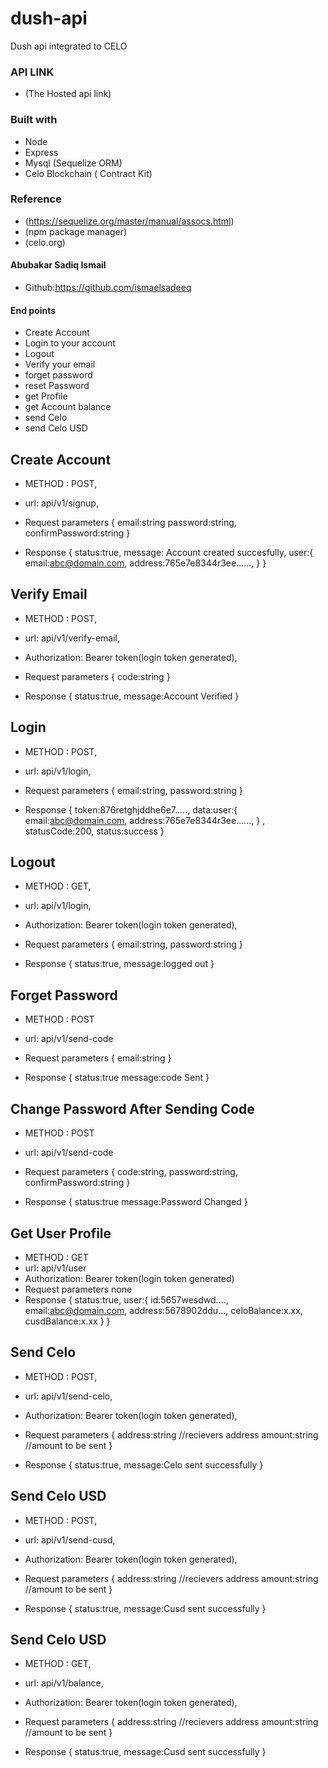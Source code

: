 # dush-api
Dush api integrated to CELO


### API LINK
* (The Hosted api link)

### Built with
* Node
* Express
* Mysql (Sequelize ORM)
* Celo Blockchain ( Contract Kit)

### Reference
* (https://sequelize.org/master/manual/assocs.html)
* (npm package manager)
* (celo.org)

#### Abubakar Sadiq Ismail
* Github:https://github.com/ismaelsadeeq

#### End points
* Create Account
* Login to your account
* Logout 
* Verify your email
* forget password
* reset Password
* get Profile 
* get Account balance
* send Celo
* send Celo USD

## Create Account
* METHOD : POST,
* url: api/v1/signup,
* Request parameters
    {
      email:string
      password:string,
      confirmPassword:string
    }
  
* Response 
    {
      status:true,
      message: Account created succesfully,
      user:{
        email:abc@domain.com,
        address:765e7e8344r3ee......,
      }
    }


## Verify Email
* METHOD : POST,
* url: api/v1/verify-email,
* Authorization: Bearer token(login token generated),
* Request parameters
    {
      code:string
    }

* Response 
    {
      status:true,
      message:Account Verified
    }


## Login
* METHOD : POST,
* url: api/v1/login,
* Request parameters
    {
      email:string,
      password:string
    }

* Response 
    {
      token:876retghjddhe6e7.....,
      data:user:{
        email:abc@domain.com,
        address:765e7e8344r3ee......,
      } ,
      statusCode:200,
      status:success
    }
## Logout
* METHOD : GET,
* url: api/v1/login,
* Authorization: Bearer token(login token generated),
* Request parameters
    {
      email:string,
      password:string
    }

* Response 
    {
      status:true,
      message:logged out
    }

## Forget Password
* METHOD : POST
* url: api/v1/send-code
* Request parameters
    {
      email:string
    }

* Response 
    {
      status:true
      message:code Sent
    }

## Change Password After Sending Code
* METHOD : POST
* url: api/v1/send-code
* Request parameters
    {
      code:string,
      password:string,
      confirmPassword:string
    }

* Response 
    {
      status:true
      message:Password Changed 
    }


## Get User Profile
* METHOD : GET
* url: api/v1/user
* Authorization: Bearer token(login token generated)
* Request parameters
  none
* Response 
    {
      status:true,
      user:{
        id:5657wesdwd....,
        email:abc@domain.com,
        address:5678902ddu...,
        celoBalance:x.xx,
        cusdBalance:x.xx
      }
    }


## Send Celo
* METHOD : POST,
* url: api/v1/send-celo,
* Authorization: Bearer token(login token generated),
* Request parameters
    {
      address:string //recievers address
      amount:string //amount to be sent
    }

* Response 
    {
      status:true,
      message:Celo sent successfully
    }

## Send Celo USD
* METHOD : POST,
* url: api/v1/send-cusd,
* Authorization: Bearer token(login token generated),
* Request parameters
    {
      address:string //recievers address
      amount:string //amount to be sent
    }

* Response 
    {
      status:true,
      message:Cusd sent successfully
    }
## Send Celo USD
* METHOD : GET,
* url: api/v1/balance,
* Authorization: Bearer token(login token generated),
* Request parameters
    {
      address:string //recievers address
      amount:string //amount to be sent
    }

* Response 
    {
      status:true,
      message:Cusd sent successfully
    }
